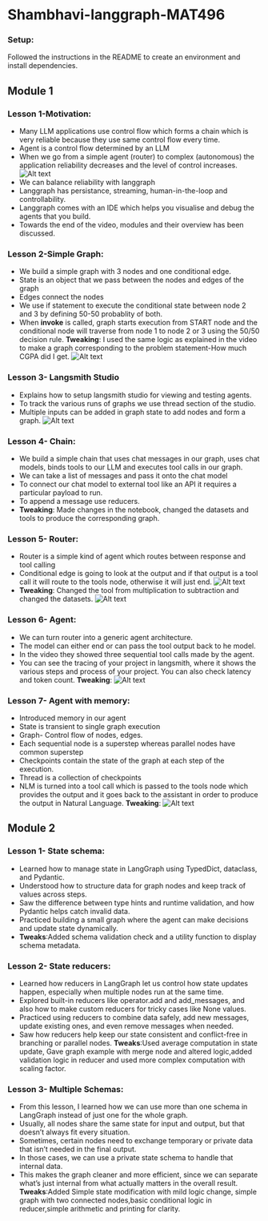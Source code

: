 # Shambhavi-langgraph-MAT496
### Setup:
Followed the instructions in the README to create an environment and install dependencies.
## Module 1 
### Lesson 1-Motivation:
- Many LLM applications use control flow which forms a chain which is very reliable because they use same control flow every time.
- Agent is a control flow determined by an LLM  
- When we go from a simple agent (router) to complex (autonomous) the application reliability decreases and the level of control increases.
![Alt text](image1.png)
- We can balance reliability with langgraph
- Langgraph has persistance, streaming, human-in-the-loop and controllability.
- Langgraph comes with an IDE which helps you visualise and debug the agents that you build.
- Towards the end of the video, modules and their overview has been discussed.

### Lesson 2-Simple Graph:
- We build a simple graph with 3 nodes and one conditional edge.
- State is an object that we pass between the nodes and edges of the graph
- Edges connect the nodes
- We use if statement to execute the conditional state between node 2 and 3 by defining 50-50 probablity of both.
- When **invoke** is called, graph starts execution from START node and the conditional node will traverse from node 1 to node 2 or 3 using the 50/50 decision rule.
**Tweaking**: I used the same logic as explained in the video to make a graph corresponding to the problem statement-How much CGPA did I get.
![Alt text](image2.png)

### Lesson 3- Langsmith Studio
- Explains how to setup langsmith studio for viewing and testing agents.
- To track the various runs of graphs we use thread section of the studio.
- Multiple inputs can be added in graph state to add nodes and form a graph.
![Alt text](image3.png)

### Lesson 4- Chain:
- We build a simple chain that uses chat messages in our graph, uses chat models, binds tools to our LLM and executes tool calls in our graph.
- We can take a list of messages and pass it onto the chat model
- To connect our chat model to external tool like an API it requires a particular payload to run.
- To append a message use reducers.
- **Tweaking**: Made changes in the notebook, changed the datasets and tools to produce the corresponding graph.

### Lesson 5- Router:
- Router is a simple kind of agent which routes between response and tool calling 
- Conditional edge is going to look at the output and if that output is a tool call it will route to the tools node, otherwise it will just end.
![Alt text](image4.png)
- **Tweaking**: Changed the tool from multiplication to subtraction and changed the datasets.
![Alt text](image5.png)

### Lesson 6- Agent:
- We can turn router into a generic agent architecture.
- The model can either end or can pass the tool output back to he model.
- In the video they showed three sequential tool calls made by the agent.
- You can see the tracing of your project in langsmith, where it shows the various steps and process of your project. You can also check latency and token count.
**Tweaking**:
![Alt text](image6.png)

### Lesson 7- Agent with memory:
- Introduced memory in our agent 
- State is transient to single graph execution
- Graph- Control flow of nodes, edges.
- Each sequential node is a superstep whereas parallel nodes have common superstep
- Checkpoints contain the state of the graph at each step of the execution.
- Thread is a collection of checkpoints
- NLM is turned into a tool call which is passed to the tools node which provides the output and it goes back to the assistant in order to produce the output in Natural Language.
**Tweaking**:
![Alt text](image6.png)


## Module 2 

### Lesson 1- State schema:
- ⁠Learned how to manage state in LangGraph using TypedDict, dataclass, and Pydantic.
- Understood how to structure data for graph nodes and keep track of values across steps.
- Saw the difference between type hints and runtime validation, and how Pydantic helps catch invalid data.
- Practiced building a small graph where the agent can make decisions and update state dynamically.
- **Tweaks**:Added schema validation check and a utility function to display schema metadata.

### Lesson 2- State reducers:
- Learned how reducers in LangGraph let us control how state updates happen, especially when multiple nodes run at the same time.
- Explored built-in reducers like operator.add and add_messages, and also how to make custom reducers for tricky cases like None values.
- Practiced using reducers to combine data safely, add new messages, update existing ones, and even remove messages when needed.
- Saw how reducers help keep our state consistent and conflict-free in branching or parallel nodes.
**Tweaks**:Used average computation in state update, Gave graph example with merge node and altered logic,added validation logic in reducer and used more complex computation with scaling factor.

### Lesson 3- Multiple Schemas:
- From this lesson, I learned how we can use more than one schema in LangGraph instead of just one for the whole graph.
- Usually, all nodes share the same state for input and output, but that doesn’t always fit every situation.
- Sometimes, certain nodes need to exchange temporary or private data that isn’t needed in the final output.
- In those cases, we can use a private state schema to handle that internal data.
- This makes the graph cleaner and more efficient, since we can separate what’s just internal from what actually matters in the overall result.
**Tweaks**:Added Simple state modification with mild logic change, simple graph with two connected nodes,basic conditional logic in reducer,simple arithmetic and printing for clarity.


 
